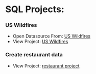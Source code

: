 # SQL Projects:

### US Wildfires
- Open Datasource From: [US Wildfires](https://www.kaggle.com/datasets/rtatman/188-million-us-wildfires)
- View Project: [US Wildfires](https://github.com/prueksaratorn/Portfolio-for-Data-Analyst/blob/main/SQL%20projects/US%20Wildfires%20Queries.md)

### Create restaurant data
- View Project: [restaurant project](https://github.com/prueksaratorn/Portfolio-for-Data-Analyst/blob/main/SQL%20projects/restaurant_project.sql)
